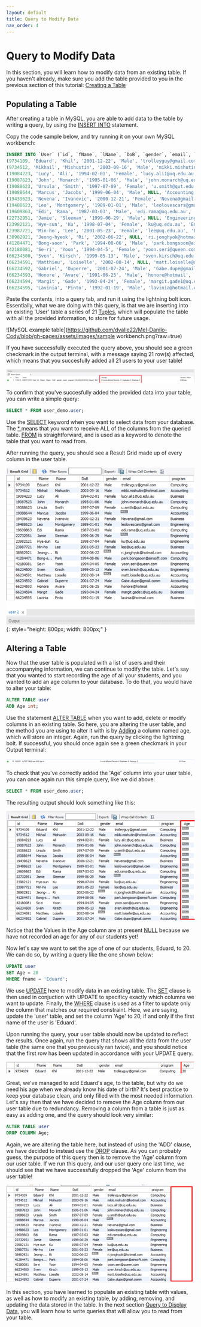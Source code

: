 ```yaml
---
layout: default
title: Query to Modify Data
nav_order: 4
---
```


# Query to Modify Data
In this section, you will learn how to modify data from an existing table. If you haven't already, make sure you add the table provided to you in the previous section of this tutorial: [Creating a Table](https://dvalle22.github.io/Mel-Danilo-Cody/docs/schema/create-table/#create-a-table)

## Populating a Table
After creating a table in MySQL, you are able to add data to the table by writing a query, by using the [INSERT INTO](https://dvalle22.github.io/Mel-Danilo-Cody/#typographical-conventions) statement.

Copy the code sample below, and try running it on your own MySQL workbench:

```sql
INSERT INTO `User` (`id`, `fName`, `lName`, `DoB`, `gender`, `email`, `program`) VALUES
(9734109, 'Eduard', 'Khil', '2001-12-22', 'Male', 'trolleyguy@gmail.com', 'Computing'),
(9734512, 'Mikhail', 'Mishustin', '2003-09-16', 'Male', 'mikki.mishutin@hotmail.com', 'Accounting'),
(19084223, 'Lucy', 'Ali', '1994-02-01', 'Female', 'lucy.ali1@uq.edu.au', 'Business'),
(19087623, 'John', 'Monarch', '1995-01-06', 'Male', 'john.monarch@uq.edu.au', 'Computing'),
(19088623, 'Ursula', 'Smith', '1997-07-09', 'Female', 'u.smith@qut.edu.au', 'Computing'),
(19088644, 'Marcus', 'Jacobs', '1999-06-04', 'Male', NULL, 'Accounting'),
(19439623, 'Nevena', 'Ivanovic', '2000-12-21', 'Female', 'Nevena@gmail.com', 'Business'),
(19488623, 'Leo', 'Montgomery', '1989-01-01', 'Male', 'leolovescars@gmail.com', 'Engineering'),
(19609863, 'Edi', 'Rama', '1987-03-03', 'Male', 'edi.rama@uq.edu.au', 'Computing'),
(22732951, 'Jamie', 'Sleeman', '1999-06-29', 'Male', NULL, 'Engineering'),
(23982121, 'Hye-sun', 'Ku', '1998-07-04', 'Female', 'ku@uq.edu.au', 'Engineering'),
(23987721, 'Min-ho', 'Lee', '2001-05-23', 'Female', 'lee@uq.edu.au', 'Business'),
(38982921, 'Jeong-hyeok', 'Ri', '2002-06-22', NULL, 'ri.jonghyok@hotmail.com', 'Accounting'),
(41284471, 'Bong-soon', 'Park', '1994-08-06', 'Male', 'park.bongsoon@ainsoft.com', 'Computing'),
(42180081, 'Se-ri', 'Yoon', '1994-04-5', 'Female', 'yoon.seri@queen.com', 'Engineering'),
(66234500, 'Sven', 'Kirsch', '1999-05-13', 'Male', 'sven.kirsch@uq.edu.au', 'Engineering'),
(66234591, 'Matthieu', 'Loiselle', '2002-08-14', NULL, 'matt.loiselle@uq.edu.au', 'Accounting'),
(66234592, 'Gabriel', 'Duperre', '2001-07-24', 'Male', 'Gabe.dupe@gmail.comm', 'Accounting'),
(66234593, 'Honore', 'Avare', '1991-06-25', 'Male', 'honore@hotmail', 'Accounting'),
(66234594, 'Margit', 'Gade', '1993-04-24', 'Female', 'margit.gade1@uq.edu.au', 'Business'),
(66234595, 'Lavinia', 'Pinto', '1992-01-19', 'Male', 'lavinia@hotmail.com', 'Business');
```

Paste the contents, into a query tab, and run it using the lightning bolt icon. Essentially, what we are doing with this query, is that we are inserting into an existing 'User' table a series of 21 [Tuples](https://dvalle22.github.io/Mel-Danilo-Cody/#typographical-conventions), which will populate the table with all the provided information, to store for future usage.

![MySQL example table](https://github.com/dvalle22/Mel-Danilo-Cody/blob/gh-pages/assets/images/sample workbench.png?raw=true)

If you have successfully executed the query above, you should see a green checkmark in the output terminal, with a message saying 21 row(s) affected, which means that you succesfully added all 21 users to your user table!

![MySQL Sample Output](https://github.com/dvalle22/Mel-Danilo-Cody/blob/gh-pages/assets/images/Table_output_1.png?raw=true)

To confirm that you've succesfully added the provided data into your table, you can write a simple query:
```sql
SELECT * FROM user_demo.user;
```
Use the [SELECT](https://dvalle22.github.io/Mel-Danilo-Cody/#typographical-conventions) keyword when you want to select data from your database. The [ * ](https://dvalle22.github.io/Mel-Danilo-Cody/#typographical-conventions) means that you want to receive ALL of the columns from the queried table. [FROM](https://dvalle22.github.io/Mel-Danilo-Cody/#typographical-conventions) is straightforward, and is used as a keyword to denote the table that you want to read from.

After running the query, you should see a Result Grid made up of every column in the user table.

![MySQL full_user_table](https://github.com/dvalle22/Mel-Danilo-Cody/blob/gh-pages/assets/images/table_screenshot.png?raw=true)
{: style="height: 800px;
  width: 800px;" }
  
## Altering a Table
Now that the user table is populated with a list of users and their accompanying information, we can continue to modify the table. Let's say that you wanted to start recording the age of all your students, and you wanted to add an age column to your database. To do that, you would have to alter your table:

```sql
ALTER TABLE user
ADD Age int;
```

Use the statement [ALTER TABLE](https://dvalle22.github.io/Mel-Danilo-Cody/#typographical-conventions) when you want to add, delete or modify columns in an existing table. So here, you are altering the user table, and the method you are using to alter it with is by [Adding](https://dvalle22.github.io/Mel-Danilo-Cody/#typographical-conventions) a column named age, which will store an integer. Again, run the query by clicking the lightning bolt. If successful, you should once again see a green checkmark in your Output terminal:

![MySQL Add Column](https://github.com/dvalle22/Mel-Danilo-Cody/blob/gh-pages/assets/images/Alter_table_add.png?raw=true)

To check that you've correctly added the 'Age' column into your user table, you can once again run this simple query, like we did above:
```sql
SELECT * FROM user_demo.user;
```
The resulting output should look something like this:

![MySQL Null Table](https://github.com/dvalle22/Mel-Danilo-Cody/blob/gh-pages/assets/images/Null_table.png?raw=true)

Notice that the Values in the Age column are at present [NULL](https://dvalle22.github.io/Mel-Danilo-Cody/#typographical-conventions) because we have not recorded an age for any of our students yet!

Now let's say we want to set the age of one of our students, Eduard, to 20. We can do so, by writing a query like the one shown below:
```sql
UPDATE user
SET Age = 20
WHERE fname = 'Eduard';
```
We use [UPDATE](https://dvalle22.github.io/Mel-Danilo-Cody/#typographical-conventions) here to modify data in an existing table. The [SET](https://dvalle22.github.io/Mel-Danilo-Cody/#typographical-conventions) clause is then used in conjuction with UPDATE to specificy exactly which columns we want to update. Finally, the [WHERE](https://dvalle22.github.io/Mel-Danilo-Cody/#typographical-conventions) clause is used as a filter to update only the column that matches our required constraint. Here, we are saying, update the 'user' table, and set the column 'Age' to 20, if and only if the first name of the user is 'Eduard'.

Upon running the query, your user table should now be updated to reflect the results. Once again, run the query that shows all the data from the user table (the same one that you previously ran twice), and you should notice that the first row has been updated in accordance with your UPDATE query.

![MySQL Eduard](https://github.com/dvalle22/Mel-Danilo-Cody/blob/gh-pages/assets/images/Eduard.png?raw=true)

Great, we've managed to add Eduard's age, to the table, but why do we need his age when we already know his date of birth? It's best practice to keep your database clean, and only filled with the most needed information. Let's say then that we have decided to remove the Age column from our user table due to redundancy. Removing a column from a table is just as easy as adding one, and the query should look very similar:
```sql
ALTER TABLE user
DROP COLUMN Age;
```
Again, we are altering the table here, but instead of using the 'ADD' clause, we have decided to instead use the [DROP](https://dvalle22.github.io/Mel-Danilo-Cody/#typographical-conventions) clause. As you can probably guess, the purpose of this query then is to remove the 'Age' column from our user table. If we run this query, and our user query one last time, we should see that we have successfully dropped the 'Age' column from the user table!

![MySQL Drop](https://github.com/dvalle22/Mel-Danilo-Cody/blob/gh-pages/assets/images/Drop_table.png?raw=true)

In this section, you have learned to populate an existing table with values, as well as how to modify an existing table, by adding, removing, and updating the data stored in the table. In the next section [Query to Display Data](https://dvalle22.github.io/Mel-Danilo-Cody/docs/display/#query-to-display-data), you will learn how to write queries that will allow you to read from your table.
